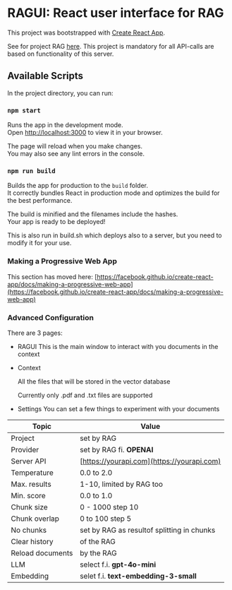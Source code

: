 # RAGUI: React user interface for RAG

This project was bootstrapped with [Create React App](https://github.com/facebook/create-react-app).

See for project RAG [here](https://github.com/L1Blom/rag). This project is mandatory for all API-calls are based on functionality of this server.

## Available Scripts

In the project directory, you can run:

### `npm start`

Runs the app in the development mode.\
Open [http://localhost:3000](http://localhost:3000) to view it in your browser.

The page will reload when you make changes.\
You may also see any lint errors in the console.

### `npm run build`

Builds the app for production to the `build` folder.\
It correctly bundles React in production mode and optimizes the build for the best performance.

The build is minified and the filenames include the hashes.\
Your app is ready to be deployed!

This is also run in build.sh which deploys also to a server, but you need to modify it for your use.

### Making a Progressive Web App

This section has moved here: [https://facebook.github.io/create-react-app/docs/making-a-progressive-web-app](https://facebook.github.io/create-react-app/docs/making-a-progressive-web-app)

### Advanced Configuration

There are 3 pages:

- RAGUI
    This is the main window to interact with you documents in the context

- Context

    All the files that will be stored in the vector database

    Currently only .pdf and .txt files are supported

- Settings
    You can set a few things to experiment with your documents

| Topic | Value |
|-------|-----------|
|Project|set by RAG|
|Provider|set by RAG fi. **OPENAI**|
|Server API|[https://yourapi.com](https://yourapi.com)|
|Temperature|0.0 to 2.0|
|Max. results|1-10, limited by RAG too|
|Min. score|0.0 to 1.0|
|Chunk size|0 - 1000 step 10|
|Chunk overlap|0 to 100 step 5|
|No chunks|set by RAG as resultof splitting in chunks|
|Clear history| of the RAG|
|Reload documents|by the RAG|
|LLM| select f.i. **gpt-4o-mini**|
|Embedding| selet f.i.  **text-embedding-3-small**|

